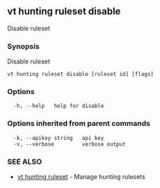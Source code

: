 ## vt hunting ruleset disable

Disable ruleset

### Synopsis

Disable ruleset

```
vt hunting ruleset disable [ruleset id] [flags]
```

### Options

```
  -h, --help   help for disable
```

### Options inherited from parent commands

```
  -k, --apikey string   api key
  -v, --verbose         verbose output
```

### SEE ALSO

* [vt hunting ruleset](vt_hunting_ruleset.md)	 - Manage hunting rulesets

